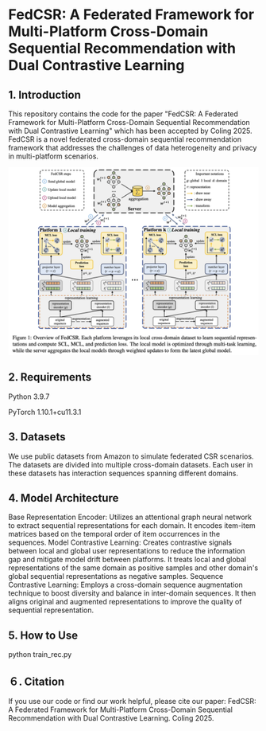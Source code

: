 # FedCSR: A Federated Framework for Multi-Platform Cross-Domain Sequential Recommendation with Dual Contrastive Learning

## 1. Introduction
This repository contains the code for the paper "FedCSR: A Federated Framework for Multi-Platform Cross-Domain Sequential Recommendation with Dual Contrastive Learning" which has been accepted by Coling 2025. FedCSR is a novel federated cross-domain sequential recommendation framework that addresses the challenges of data heterogeneity and privacy in multi-platform scenarios. 

![image](https://github.com/zdy769243418/FedCSR-v1/blob/main/model/framework.png)

## 2. Requirements
  Python 3.9.7
  
  PyTorch 1.10.1+cu11.3.1
## 3. Datasets
We use public datasets from Amazon to simulate federated CSR scenarios. The datasets are divided into multiple cross-domain datasets. Each user in these datasets has interaction sequences spanning different domains.

## 4. Model Architecture
Base Representation Encoder: Utilizes an attentional graph neural network to extract sequential representations for each domain. It encodes item-item matrices based on the temporal order of item occurrences in the sequences.
Model Contrastive Learning: Creates contrastive signals between local and global user representations to reduce the information gap and mitigate model drift between platforms. It treats local and global representations of the same domain as positive samples and other domain's global sequential representations as negative samples.
Sequence Contrastive Learning: Employs a cross-domain sequence augmentation technique to boost diversity and balance in inter-domain sequences. It then aligns original and augmented representations to improve the quality of sequential representation.

## 5. How to Use
python train_rec.py

## ６. Citation
If you use our code or find our work helpful, please cite our paper:
FedCSR: A Federated Framework for Multi-Platform Cross-Domain Sequential Recommendation with Dual Contrastive Learning. Coling 2025.
